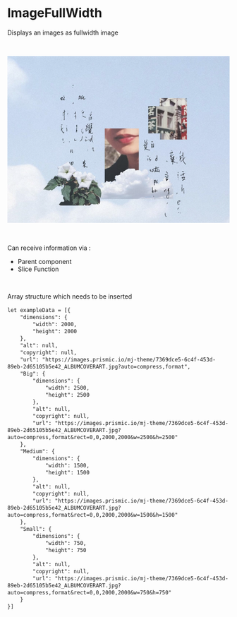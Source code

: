 # ImageFullWidth

Displays an images as fullwidth image

<br>

![preview](preview.png)

<br>

Can receive information via :
- Parent component
- Slice Function

<br>

Array structure which needs to be inserted
````
let exampleData = [{
    "dimensions": {
        "width": 2000,
        "height": 2000
    },
    "alt": null,
    "copyright": null,
    "url": "https://images.prismic.io/mj-theme/7369dce5-6c4f-453d-89eb-2d65105b5e42_ALBUMCOVERART.jpg?auto=compress,format",
    "Big": {
        "dimensions": {
            "width": 2500,
            "height": 2500
        },
        "alt": null,
        "copyright": null,
        "url": "https://images.prismic.io/mj-theme/7369dce5-6c4f-453d-89eb-2d65105b5e42_ALBUMCOVERART.jpg?auto=compress,format&rect=0,0,2000,2000&w=2500&h=2500"
    },
    "Medium": {
        "dimensions": {
            "width": 1500,
            "height": 1500
        },
        "alt": null,
        "copyright": null,
        "url": "https://images.prismic.io/mj-theme/7369dce5-6c4f-453d-89eb-2d65105b5e42_ALBUMCOVERART.jpg?auto=compress,format&rect=0,0,2000,2000&w=1500&h=1500"
    },
    "Small": {
        "dimensions": {
            "width": 750,
            "height": 750
        },
        "alt": null,
        "copyright": null,
        "url": "https://images.prismic.io/mj-theme/7369dce5-6c4f-453d-89eb-2d65105b5e42_ALBUMCOVERART.jpg?auto=compress,format&rect=0,0,2000,2000&w=750&h=750"
    }
}]
````